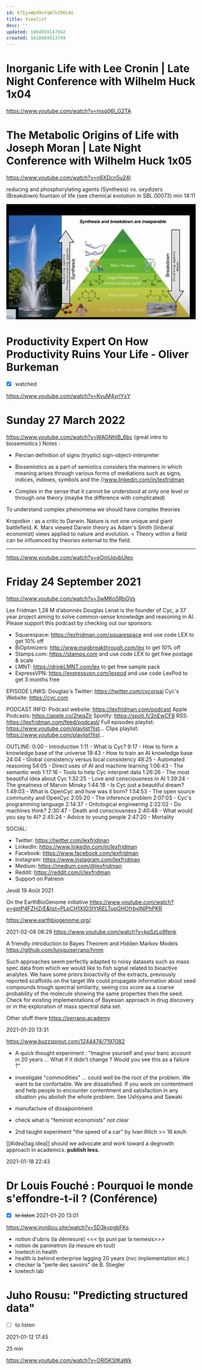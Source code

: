 ```yaml
---
id: k7IyxWpd9nYqWlhZ96CAG
title: Viewlist
desc: ''
updated: 1664959147042
created: 1610469913749
---
```



# Inorganic Life with Lee Cronin | Late Night Conference with Wilhelm Huck 1x04

https://www.youtube.com/watch?v=msq06I_G2TA


# The Metabolic Origins of Life with Joseph Moran | Late Night Conference with Wilhelm Huck 1x05

https://www.youtube.com/watch?v=n6XDcn5u24I

reducing and phosphorylating agents (Synthesis) vs. oxydizers (Breakdown) fountain of life (see chemical evolution in SBL.00073) min 14:11

![](/assets/images/2022-10-05-10-33-25.png)


# Productivity Expert On How Productivity Ruins Your Life - Oliver Burkeman

- [x] watched

https://www.youtube.com/watch?v=KvuM4yrlYxY



# Sunday 27 March 2022

https://www.youtube.com/watch?v=WAGNhtB_6bc
(great intro to biosemiotics
)
Notes : 
- Percian definition of signs (tryptic) sign-object-interpreter 

- Biosemiotics as a part of semiotics considers the manners in which meaning arises through various forms of mediations such as signs, indices, indexes, symbols and the //www.linkedin.com/in/lexfridman

- Complex in the sense that it cannot be understood at only one level or through one theory (maybe the difference with complicated)

To understand complex phenomena we should have complex theories

Kropotkin : as a critic to Darwin. Nature is not one unique and giant battlefield.
K. Marx viewed Darwin theory as Adam's Smith (linberal economist) views applied to nature and evolution. < Theory within a field can be influenced by theories external to the field.



------

https://www.youtube.com/watch?v=eOmUqvbUleo



# Friday 24 September 2021

https://www.youtube.com/watch?v=3wMKoSRbGVs


Lex Fridman
1,28 M d’abonnés
Douglas Lenat is the founder of Cyc, a 37 year project aiming to solve common-sense knowledge and reasoning in AI. Please support this podcast by checking out our sponsors:
- Squarespace: https://lexfridman.com/squarespace and use code LEX to get 10% off
- BiOptimizers: http://www.magbreakthrough.com/lex to get 10% off
- Stamps.com: https://stamps.com and use code LEX to get free postage & scale
- LMNT: https://drinkLMNT.com/lex to get free sample pack
- ExpressVPN: https://expressvpn.com/lexpod and use code LexPod to get 3 months free

EPISODE LINKS:
Douglas's Twitter: https://twitter.com/cycorpai
Cyc's Website: https://cyc.com

PODCAST INFO:
Podcast website: https://lexfridman.com/podcast
Apple Podcasts: https://apple.co/2lwqZIr
Spotify: https://spoti.fi/2nEwCF8
RSS: https://lexfridman.com/feed/podcast/
Full episodes playlist: https://www.youtube.com/playlist?list...
Clips playlist: https://www.youtube.com/playlist?list...

OUTLINE:
0:00 - Introduction
1:11 - What is Cyc?
9:17 - How to form a knowledge base of the universe
19:43 - How to train an AI knowledge base
24:04 - Global consistency versus local consistency
48:25 - Automated reasoning
54:05 - Direct uses of AI and machine learning
1:06:43 - The semantic web
1:17:16 - Tools to help Cyc interpret data 
1:26:26 - The most beautiful idea about Cyc
1:32:25 - Love and consciousness in AI
1:39:24 - The greatness of Marvin Minsky 
1:44:18 - Is Cyc just a beautiful dream?
1:49:03 - What is OpenCyc and how was it born?
1:54:53 - The open source community and OpenCyc
2:05:20 - The inference problem
2:07:03 - Cyc's programming language
2:14:37 - Ontological engineering
2:22:02 - Do machines think?
2:30:47 - Death and consciousness
2:40:48 - What would you say to AI?
2:45:24 - Advice to young people 
2:47:20 - Mortality

SOCIAL:
- Twitter: https://twitter.com/lexfridman
- LinkedIn: https://www.linkedin.com/in/lexfridman
- Facebook: https://www.facebook.com/lexfridman
- Instagram: https://www.instagram.com/lexfridman
- Medium: https://medium.com/@lexfridman
- Reddit: https://reddit.com/r/lexfridman
- Support on Patreon



Jeudi 19 Août 2021

On the EarthBioGenome initiative https://www.youtube.com/watch?v=gptP4FZHZrE&list=PLpCH1XIO3lYtRELTupGHOfrbylNlPhPKR


https://www.earthbiogenome.org/


2021-02-08 08:29
https://www.youtube.com/watch?v=kqSzLo9fenk

A friendly introduction to Bayes Theorem and Hidden Markov Models
https://github.com/luisguiserrano/hmm

Such approaches seem perfectly adapted to noisy datasets such as mass spec data from which we would like to fish signal related to bioactive analytes.
We have some priors bioactivity of the extracts, previously reported scaffolds on the target
We could propagate information about seed compounds trough spectral similarity, seeing cos score aa a coarse probability of the molecule showing the same properties then the seed.
Check for existing implementations of Bayesian approach in drug discovery or in the exploration of mass spectral data set.

Other stuff there https://serrano.academy



2021-01-20 13:31

https://www.buzzsprout.com/1244474/7197082

- A quick thought experiment : "Imagine yourself and your banc account in 20 years ... What if it didn't change ? Would you see this as a failure ?" 

- investigate "commodities" ... could well be the root of the problem. We want to be confortable. We are dissatisfied. If you work on contentment and help people to encounter contentment and satisfaction in any situation you abolish the whole problem. See Ushiyama and Sawaki
- manufacture of dissapointment
- check what is "feminist economists" not clear
- 2nd taught experiment "the speed of a car" by Ivan Illitch >> 16 km/h

[[#idea|tag.idea]] should we advocate and work toward a degrowth approach in academics. **publish less.**



2021-01-18 22:43
# Dr Louis Fouché : Pourquoi le monde s'effondre-t-il ? (Conférence) 

- [x] ~~to listen~~ 2021-01-20 13:01

https://www.invidiou.site/watch?v=5D3kypgbFKs 

- notion d'ubris (la démesure) <<< tjs puni par la nemesis>>>
- notion de panmetron (la mesure en tout)
- lowtech in health
- health is behind enterprise lagging 20 years (nvc implementation etc.)
- checker la "perte des savoirs" de B. Stiegler
- lowtech lab



# Juho Rousu: "Predicting structured data"

- [ ] to listen

2021-01-12 17:45

25 min

https://www.youtube.com/watch?v=ORI5KStKaWk
